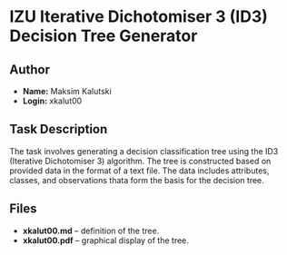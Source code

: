 # IZU Iterative Dichotomiser 3 (ID3) Decision Tree Generator

## Author

- **Name:** Maksim Kalutski
- **Login:** xkalut00

## Task Description

The task involves generating a decision classification tree using the ID3 (Iterative Dichotomiser 3) algorithm. The tree
is constructed based on provided data in the format of a text file. The data includes attributes, classes, and
observations thata form the basis for the decision tree.

## Files

- **xkalut00.md** – definition of the tree.
- **xkalut00.pdf** – graphical display of the tree.
